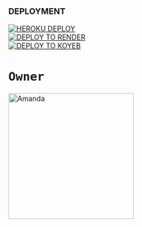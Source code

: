 
### DEPLOYMENT
 
<a href='https://dashboard.heroku.com/new?template=https://github.com/Elisa449/BLACK-MD' target="_blank"><img alt='HEROKU DEPLOY' src='https://img.shields.io/badge/-HEROKU DEPLOY-black?style=for-the-badge&logo=heroku&logoColor=white'/>
 <br>
<a href='https://dashboard.render.com' target="_blank">
    <img alt='DEPLOY TO RENDER' src='https://img.shields.io/badge/-DEPLOY TO RENDER-black?style=for-the-badge&logo=render&logoColor=white'/>
</a>
 <br>
<a href='https://app.koyeb.com' target="_blank">
    <img alt='DEPLOY TO KOYEB' src='https://img.shields.io/badge/-DEPLOY TO KOYEB-black?style=for-the-badge&logo=koyeb&logoColor=white'/>
</a>


# `Owner`

 <a href="https://github.com/Elisa449"><img src="https://www.freepik.com/free-ai-image/anime-style-illustration-with-scary-halloween-scene_299799233.htm#fromView=keyword&page=1&position=22&uuid=dd589a41-c425-43b7-88ef-c598d9a88f0f&query=Anime+Black+Wallpaper" width="250" height="250" alt="Amanda"/></a>

   
